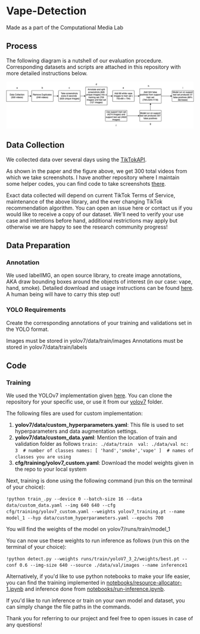 # Vape-Detection
Made as a part of the Computational Media Lab

## Process
The following diagram is a nutshell of our evaluation procedure. Corresponding datasets and scripts are attached in this repository with more detailed instructions below.

![Process Diagram](figures/process_diagram.png)


## Data Collection

We collected data over several days using the [TikTokAPI](https://github.com/drawrowfly/tiktok-scraper). 

As shown in the paper and the figure above, we get 300 total videos from which we take screenshots. I have another repository where I maintain some helper codes, you can find code to take screenshots [there](https://github.com/tanviaanand/TikTok-Helper-Codes).

Exact data collected will depend on current TikTok Terms of Service, maintenance of the above library, and the ever changing TikTok recommendation algorithm. You can open an issue here or contact us if you would like to receive a copy of our dataset. We'll need to verify your use case and intentions before hand, additional restrictions may apply but otherwise we are happy to see the research community progress!

## Data Preparation

### Annotation
We used labelIMG, an open source library, to create image annotations, AKA draw bounding boxes around the objects of interest (in our case: vape, hand, smoke). Detailed download and usage instructions can be found [here](https://github.com/heartexlabs/labelImg). A human being will have to carry this step out!

### YOLO Requirements
Create the corresponding annotations of your training and validations set in the YOLO format.

Images must be stored in yolov7/data/train/images
Annotations must be stored in yolov7/data/train/labels

## Code

### Training

We used the YOLOv7 implementation given [here](https://github.com/WongKinYiu/yolov7). You can clone the repository for your specific use, or use it from our [yolov7](yolov7) folder.

The following files are used for custom implementation:

1. **yolov7/data/custom_hyperparameters.yaml**: This file is used to set hyperparameters and data augmentation settings.
2. **yolov7/data/custom_data.yaml**: Mention the location of train and validation folder  as follows
`train: ./data/train 
val: ./data/val
nc: 3  # number of classes
names: [ 'hand','smoke','vape' ]  # names of classes you are using` 
3. **cfg/training/yolov7_custom.yaml**: Download the model weights given in the  repo to your local system

Next, training is done using the following command (run this on the terminal of your choice):

`!python train_.py --device 0 --batch-size 16 --data data/custom_data.yaml --img 640 640 --cfg cfg/training/yolov7_custom.yaml --weights yolov7_training.pt --name model_1 --hyp data/custom_hyperparameters.yaml --epochs 700`

You will find the weights of the model on yolov7/runs/train/model_1 

You can now use these weights to run inference as follows (run this on the terminal of your choice):

`!python detect.py --weights runs/train/yoloV7_3_2/weights/best.pt --conf 0.6 --img-size 640 --source ./data/val/images --name inference1`

Alternatively, if you'd like to use python notebooks to make your life easier, you can find the training implemented in [notebooks/resource-allocator-1.ipynb](notebooks/resource-allocator-1.ipynb) and inference done from [notebooks/run-inference.ipynb](notebooks/run-inference.ipynb). 

If you'd like to run inference or train on your own model and dataset, you can simply change the file paths in the commands.

Thank you for referring to our project and feel free to open issues in case of any questions!
